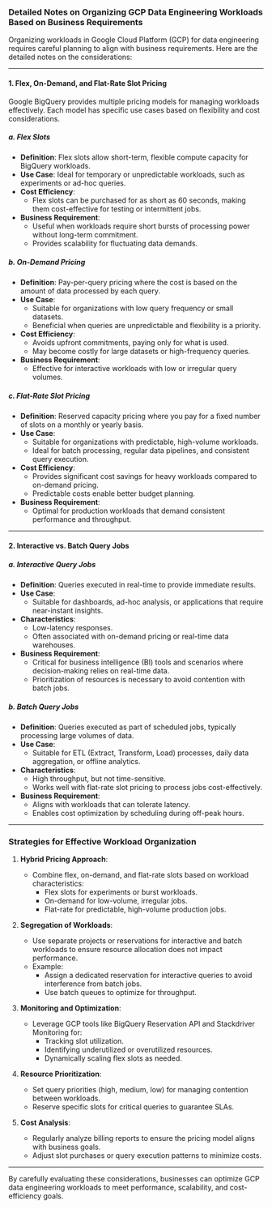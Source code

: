 ### Detailed Notes on Organizing GCP Data Engineering Workloads Based on Business Requirements

Organizing workloads in Google Cloud Platform (GCP) for data engineering requires careful planning to align with business requirements. Here are the detailed notes on the considerations:

---

#### **1. Flex, On-Demand, and Flat-Rate Slot Pricing**
Google BigQuery provides multiple pricing models for managing workloads effectively. Each model has specific use cases based on flexibility and cost considerations.

##### **a. Flex Slots**
- **Definition**: Flex slots allow short-term, flexible compute capacity for BigQuery workloads.  
- **Use Case**: Ideal for temporary or unpredictable workloads, such as experiments or ad-hoc queries.
- **Cost Efficiency**:
  - Flex slots can be purchased for as short as 60 seconds, making them cost-effective for testing or intermittent jobs.
- **Business Requirement**:
  - Useful when workloads require short bursts of processing power without long-term commitment.
  - Provides scalability for fluctuating data demands.

##### **b. On-Demand Pricing**
- **Definition**: Pay-per-query pricing where the cost is based on the amount of data processed by each query.
- **Use Case**:
  - Suitable for organizations with low query frequency or small datasets.
  - Beneficial when queries are unpredictable and flexibility is a priority.
- **Cost Efficiency**:
  - Avoids upfront commitments, paying only for what is used.
  - May become costly for large datasets or high-frequency queries.
- **Business Requirement**:
  - Effective for interactive workloads with low or irregular query volumes.

##### **c. Flat-Rate Slot Pricing**
- **Definition**: Reserved capacity pricing where you pay for a fixed number of slots on a monthly or yearly basis.
- **Use Case**:
  - Suitable for organizations with predictable, high-volume workloads.
  - Ideal for batch processing, regular data pipelines, and consistent query execution.
- **Cost Efficiency**:
  - Provides significant cost savings for heavy workloads compared to on-demand pricing.
  - Predictable costs enable better budget planning.
- **Business Requirement**:
  - Optimal for production workloads that demand consistent performance and throughput.

---

#### **2. Interactive vs. Batch Query Jobs**

##### **a. Interactive Query Jobs**
- **Definition**: Queries executed in real-time to provide immediate results.
- **Use Case**:
  - Suitable for dashboards, ad-hoc analysis, or applications that require near-instant insights.
- **Characteristics**:
  - Low-latency responses.
  - Often associated with on-demand pricing or real-time data warehouses.
- **Business Requirement**:
  - Critical for business intelligence (BI) tools and scenarios where decision-making relies on real-time data.
  - Prioritization of resources is necessary to avoid contention with batch jobs.

##### **b. Batch Query Jobs**
- **Definition**: Queries executed as part of scheduled jobs, typically processing large volumes of data.
- **Use Case**:
  - Suitable for ETL (Extract, Transform, Load) processes, daily data aggregation, or offline analytics.
- **Characteristics**:
  - High throughput, but not time-sensitive.
  - Works well with flat-rate slot pricing to process jobs cost-effectively.
- **Business Requirement**:
  - Aligns with workloads that can tolerate latency.
  - Enables cost optimization by scheduling during off-peak hours.

---

### **Strategies for Effective Workload Organization**

1. **Hybrid Pricing Approach**:
   - Combine flex, on-demand, and flat-rate slots based on workload characteristics:
     - Flex slots for experiments or burst workloads.
     - On-demand for low-volume, irregular jobs.
     - Flat-rate for predictable, high-volume production jobs.

2. **Segregation of Workloads**:
   - Use separate projects or reservations for interactive and batch workloads to ensure resource allocation does not impact performance.
   - Example:
     - Assign a dedicated reservation for interactive queries to avoid interference from batch jobs.
     - Use batch queues to optimize for throughput.

3. **Monitoring and Optimization**:
   - Leverage GCP tools like BigQuery Reservation API and Stackdriver Monitoring for:
     - Tracking slot utilization.
     - Identifying underutilized or overutilized resources.
     - Dynamically scaling flex slots as needed.

4. **Resource Prioritization**:
   - Set query priorities (high, medium, low) for managing contention between workloads.
   - Reserve specific slots for critical queries to guarantee SLAs.

5. **Cost Analysis**:
   - Regularly analyze billing reports to ensure the pricing model aligns with business goals.
   - Adjust slot purchases or query execution patterns to minimize costs.

---

By carefully evaluating these considerations, businesses can optimize GCP data engineering workloads to meet performance, scalability, and cost-efficiency goals.
